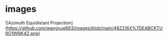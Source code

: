 # images
![Azimuth Equidistant Projection](https://github.com/wangyue663/images/blob/main/48Z2(6X%7DEABCKTU9O1WNK42.png)
